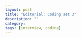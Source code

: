 ```yaml
---
layout: post
title: "Editorial: Coding set 3" 
description: ""
category: 
tags: [interview, coding]
---
```


